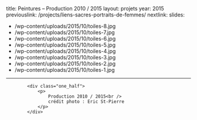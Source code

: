 title: Peintures &#8211; Production 2010 / 2015
layout: projets
year: 2015
previouslink: /projects/liens-sacres-portraits-de-femmes/
nextlink: 
slides:
  - /wp-content/uploads/2015/10/toiles-8.jpg
  - /wp-content/uploads/2015/10/toiles-7.jpg
  - /wp-content/uploads/2015/10/toiles-6.jpg
  - /wp-content/uploads/2015/10/toiles-5.jpg
  - /wp-content/uploads/2015/10/toiles-4.jpg
  - /wp-content/uploads/2015/10/toiles-3.jpg
  - /wp-content/uploads/2015/10/toiles-2.jpg
  - /wp-content/uploads/2015/10/toiles-1.jpg
---
			<div class="one_half">
				<p>
					Production 2010 / 2015<br />
					crédit photo : Eric St-Pierre
				</p>
			</div>
